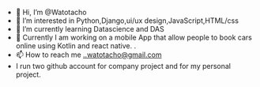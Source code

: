 - 👋 Hi, I’m @Watotacho
- 👀 I’m interested in Python,Django,ui/ux design,JavaScript,HTML/css
- 🌱 I’m currently learning Datascience and DAS
- 💞️ Currently I am working on a mobile App that allow people to book cars online using Kotlin and react native. 
.
- 📫 How to reach me ..watotacho@gmail.com
- I run two github account for company project and for my personal project.
